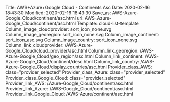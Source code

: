 Title: AWS+Azure+Google Cloud - Continents Asc
Date: 2020-02-16 18:43:30
Modified: 2020-02-16 18:43:30
Save_as: AWS-Azure-Google_Cloud/continent/asc.html
url: AWS-Azure-Google_Cloud/continent/asc.html
Template: cloud-list-template
Column_image_cloudprovider: sort_icon_none.svg
Column_image_georegion: sort_icon_none.svg
Column_image_continent: sort_icon_asc.svg
Column_image_country: sort_icon_none.svg
Column_link_cloudprovider: /AWS-Azure-Google_Cloud/cloud_provider/asc.html
Column_link_georegion: /AWS-Azure-Google_Cloud/geo_region/asc.html
Column_link_continent: /AWS-Azure-Google_Cloud/continent/desc.html
Column_link_country: /AWS-Azure-Google_Cloud/display_countries/asc.html
Provider_class_AWS: class="provider_selected"
Provider_class_Azure: class="provider_selected"
Provider_class_Google_Cloud: class="provider_selected"
Provider_link_AWS: /Azure-Google_Cloud/continent/asc.html
Provider_link_Azure: /AWS-Google_Cloud/continent/asc.html
Provider_link_Google_Cloud: /AWS-Azure/continent/asc.html